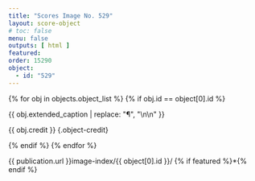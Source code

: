 ```yaml
---
title: "Scores Image No. 529"
layout: score-object
# toc: false
menu: false
outputs: [ html ]
featured: 
order: 15290
object:
  - id: "529"
---
```


{% for obj in objects.object_list %}
{% if obj.id == object[0].id %}

{{ obj.extended_caption | replace: "¶", "\n\n" }}

{{ obj.credit }} {.object-credit}

{% endif %}
{% endfor %}

<div class="object-credit object-url is-print-only">

{{ publication.url }}image-index/{{ object[0].id }}/ {% if featured %}*{% endif %}

</div>
